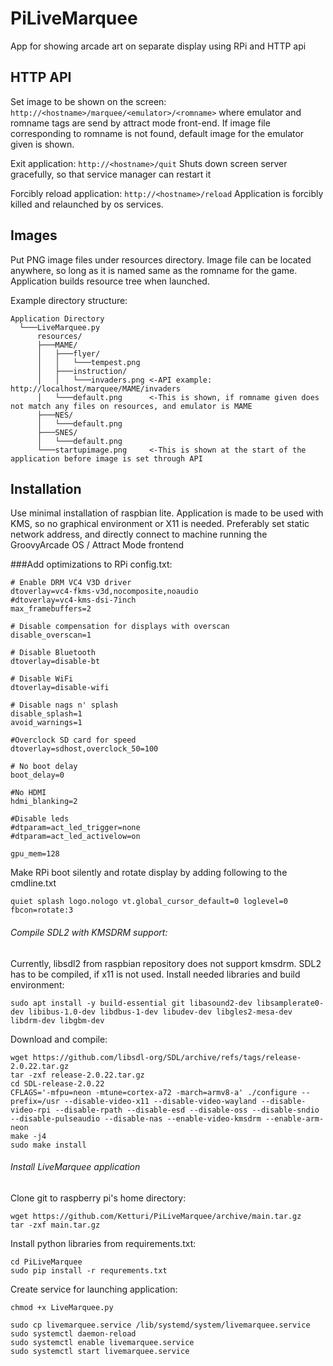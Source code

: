 
# PiLiveMarquee
 App for showing arcade art on separate display using RPi and HTTP api

## HTTP API

Set image to be shown on the screen:
`http://<hostname>/marquee/<emulator>/<romname>`
where emulator and romname tags are send by attract mode front-end.
If image file corresponding to romname is not found, 
default image for the emulator given is shown.

Exit application:
`http://<hostname>/quit`
Shuts down screen server gracefully, so that service manager can restart it

Forcibly reload application:
`http://<hostname>/reload`
Application is forcibly killed and relaunched by os services.

## Images

Put PNG image files under resources directory. Image file can be located anywhere,
so long as it is named same as the romname for the game. Application builds resource tree when launched.

Example directory structure:
```
Application Directory
  └───LiveMarquee.py
      resources/
      ├───MAME/
      │   ├───flyer/
      │   │   └───tempest.png
      │   ├───instruction/
      │   │   └───invaders.png <-API example: http://localhost/marquee/MAME/invaders
      │   └───default.png      <-This is shown, if romname given does not match any files on resources, and emulator is MAME
      ├───NES/
      │   └───default.png
      ├───SNES/
      │   └───default.png
      └───startupimage.png     <-This is shown at the start of the application before image is set through API
```
	
## Installation

Use minimal installation of raspbian lite. Application is made
to be used with KMS, so no graphical environment or X11 is needed.
Preferably set static network address, and directly connect to machine
running the GroovyArcade OS / Attract Mode frontend

###Add optimizations to RPi config.txt:
```
# Enable DRM VC4 V3D driver
dtoverlay=vc4-fkms-v3d,nocomposite,noaudio
#dtoverlay=vc4-kms-dsi-7inch
max_framebuffers=2

# Disable compensation for displays with overscan
disable_overscan=1

# Disable Bluetooth
dtoverlay=disable-bt

# Disable WiFi
dtoverlay=disable-wifi

# Disable nags n' splash
disable_splash=1
avoid_warnings=1

#Overclock SD card for speed
dtoverlay=sdhost,overclock_50=100

# No boot delay
boot_delay=0

#No HDMI
hdmi_blanking=2

#Disable leds
#dtparam=act_led_trigger=none
#dtparam=act_led_activelow=on

gpu_mem=128
```

Make RPi boot silently and rotate display by adding following
to the cmdline.txt
```
quiet splash logo.nologo vt.global_cursor_default=0 loglevel=0 fbcon=rotate:3
```

###### Compile SDL2 with KMSDRM support: 
Currently, libsdl2 from raspbian repository does not support kmsdrm.
SDL2 has to be compiled, if x11 is not used.
Install needed libraries and build environment:
```
sudo apt install -y build-essential git libasound2-dev libsamplerate0-dev libibus-1.0-dev libdbus-1-dev libudev-dev libgles2-mesa-dev libdrm-dev libgbm-dev
```

Download and compile:
```
wget https://github.com/libsdl-org/SDL/archive/refs/tags/release-2.0.22.tar.gz
tar -zxf release-2.0.22.tar.gz
cd SDL-release-2.0.22
CFLAGS='-mfpu=neon -mtune=cortex-a72 -march=armv8-a' ./configure --prefix=/usr --disable-video-x11 --disable-video-wayland --disable-video-rpi --disable-rpath --disable-esd --disable-oss --disable-sndio --disable-pulseaudio --disable-nas --enable-video-kmsdrm --enable-arm-neon
make -j4
sudo make install
```

###### Install LiveMarquee application
Clone git to raspberry pi's home directory:
```
wget https://github.com/Ketturi/PiLiveMarquee/archive/main.tar.gz
tar -zxf main.tar.gz
```

Install python libraries from requirements.txt:
```
cd PiLiveMarquee
sudo pip install -r requrements.txt
```

Create service for launching application:
```
chmod +x LiveMarquee.py

sudo cp livemarquee.service /lib/systemd/system/livemarquee.service
sudo systemctl daemon-reload
sudo systemctl enable livemarquee.service
sudo systemctl start livemarquee.service
```
